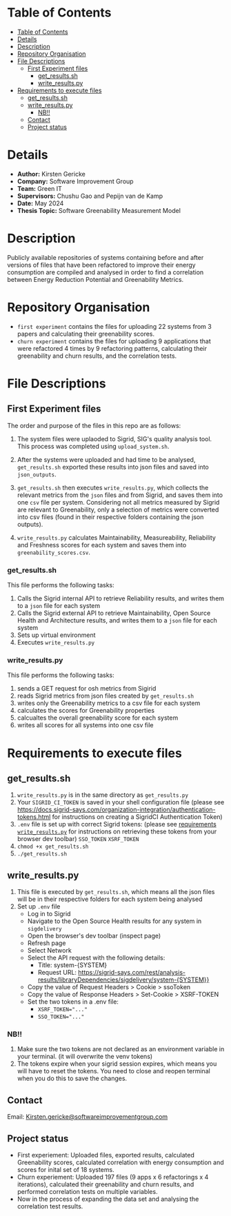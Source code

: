
# Table of Contents
- [Table of Contents](#table-of-contents)
- [Details](#details)
- [Description](#description)
- [Repository Organisation](#repository-organisation)
- [File Descriptions](#file-descriptions)
  - [First Experiment files](#first-experiment-files)
    - [get\_results.sh](#get_resultssh)
    - [write\_results.py](#write_resultspy)
- [Requirements to execute files](#requirements-to-execute-files)
  - [get\_results.sh](#get_resultssh-1)
  - [write\_results.py](#write_resultspy-1)
    - [NB!!](#nb)
  - [Contact](#contact)
  - [Project status](#project-status)

# Details

- **Author:** Kirsten Gericke
- **Company:** Software Improvement Group
- **Team:** Green IT
- **Supervisors:** Chushu Gao and Pepijn van de Kamp
- **Date:** May 2024
- **Thesis Topic:** Software Greenability Measurement Model

# Description
Publicly available repositories of systems containing before and after versions of files that have been refactored to improve their energy consumption are compiled and analysed in order to find a correlation between Energy Reduction Potential and Greenability Metrics. 

# Repository Organisation

- `first experiment` contains the files for uploading 22 systems from 3 papers and calculating their greenability scores.
- `churn experiment` contains the files for uploading 9 applications that were refactored 4 times by 9 refactoring patterns, calculating their greenability and churn results, and the correlation tests.

# File Descriptions

## First Experiment files
The order and purpose of the files in this repo are as follows: 

1. The system files were uplaoded to Sigrid, SIG's quality analysis tool. This process was completed using `upload_system.sh`. 

2. After the systems were uploaded and had time to be analysed, `get_results.sh` exported these results into json files and saved into `json_outputs`. 

3. `get_results.sh` then executes `write_results.py`, which collects the relevant metrics from the `json` files and from Sigrid, and saves them into one `csv` file per system. Considering not all metrics measured by Sigrid are relevant to Greenability, only a selection of metrics were converted into csv files (found in their respective folders containing the json outputs). 

4. `write_results.py` calculates Maintainability, Measureability, Reliability and Freshness scores for each system and saves them into `greenability_scores.csv`. 

### get_results.sh

This file performs the following tasks: 
1. Calls the Sigrid internal API to retrieve Reliability results, and writes them to a `json` file for each system
2. Calls the Sigrid external API to retrieve Maintainability, Open Source Health and Architecture results, and writes them to a `json` file for each system
3. Sets up virtual environment
4. Executes `write_results.py`

### write_results.py

This file performs the following tasks: 
1. sends a GET request for osh metrics from Sigirid 
2. reads Sigrid metrics from json files created by `get_results.sh`
3. writes only the Greenability metrics to a csv file for each system 
4. calculates the scores for Greenability properties
5. calcualtes the overall greenability score for each system
6. writes all scores for all systems into one csv file


# Requirements to execute files

## get_results.sh

   1. `write_results.py` is in the same directory as `get_results.py`
   2. Your `SIGRID_CI_TOKEN` is saved in your shell configuration file 
       (please see https://docs.sigrid-says.com/organization-integration/authentication-tokens.html 
       for instructions on creating a SigridCI Authentication Token)
   2. `.env` file is set up with correct Sigrid tokens: 
       (please see [requirements `write_results.py`](#write_resultspy-1) for instructions on retrieving these tokens from your browser dev toolbar)
        `SSO_TOKEN`
        `XSRF_TOKEN`
   3. `chmod +x get_results.sh`
   4. `./get_results.sh `

## write_results.py

1. This file is executed by `get_results.sh`, which means all the json files will be in their respective folders for each system being analysed
2. Set up `.env` file
    - Log in to Sigrid
    - Navigate to the Open Source Health results for any system in `sigdelivery`
    - Open the browser's dev toolbar (inspect page)
    - Refresh page
    - Select Network
    - Select the API request with the following details:
        - Title: system-{SYSTEM}
        - Request URL: https://sigrid-says.com/rest/analysis-results/libraryDependencies/sigdelivery/system-{SYSTEM}}
    - Copy the value of Request Headers > Cookie > ssoToken 
    - Copy the value of Response Headers > Set-Cookie > XSRF-TOKEN
    - Set the two tokens in a .env file:
        - `XSRF_TOKEN="..."`
        - `SSO_TOKEN="..."`

### NB!!
1.  Make sure the two tokens are not declared as an environment variable in your terminal.
    (it will overwrite the venv tokens)
2.  The tokens expire when your sigrid session expires, 
    which means you will have to reset the tokens.
    You need to close and reopen terminal when you do this to save the changes.


## Contact
Email: Kirsten.gericke@softwareimprovementgroup.com

## Project status
- First experiement: Uploaded files, exported results, calculated Greenability scores, calculated correlation with energy consumption and scores for inital set of 18 systems. 
- Churn experiement: Uploaded 197 files (9 apps x 6 refactorings x 4 iterations), calculated their greenability and churn results, and performed correlation tests on multiple variables. 
- Now in the process of expanding the data set and analysing the correlation test results.
